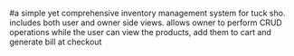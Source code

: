 #a simple yet comprehensive inventory management system for tuck sho.
includes both user and owner side views.
allows owner to perform CRUD operations while the user can view the products, add them to cart and generate bill at checkout
